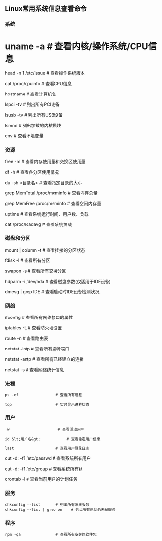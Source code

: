## Linux常用系统信息查看命令

### 系统

  # uname -a               # 查看内核/操作系统/CPU信息
  
   head -n 1 /etc/issue   # 查看操作系统版本

   cat /proc/cpuinfo      # 查看CPU信息

   hostname               # 查看计算机名

   lspci -tv              # 列出所有PCI设备

   lsusb -tv              # 列出所有USB设备

   lsmod                  # 列出加载的内核模块

   env                    # 查看环境变量

### 资源

   free -m                # 查看内存使用量和交换区使用量
   
   df -h                  # 查看各分区使用情况

   du -sh &lt;目录名&gt;        # 查看指定目录的大小

   grep MemTotal /proc/meminfo   # 查看内存总量

   grep MemFree /proc/meminfo    # 查看空闲内存量

   uptime                 # 查看系统运行时间、用户数、负载

   cat /proc/loadavg      # 查看系统负载

### 磁盘和分区

   mount | column -t      # 查看挂接的分区状态
   
   fdisk -l               # 查看所有分区

   swapon -s              # 查看所有交换分区

   hdparm -i /dev/hda     # 查看磁盘参数(仅适用于IDE设备)

   dmesg | grep IDE       # 查看启动时IDE设备检测状况

### 网络

   ifconfig               # 查看所有网络接口的属性
   
   iptables -L            # 查看防火墙设置

   route -n               # 查看路由表

   netstat -lntp          # 查看所有监听端口

   netstat -antp          # 查看所有已经建立的连接

   netstat -s             # 查看网络统计信息

### 进程

    ps -ef                 # 查看所有进程
 
    top                    # 实时显示进程状态

### 用户
    
     w                      # 查看活动用户
    
    id &lt;用户名&gt;            # 查看指定用户信息

    last                   # 查看用户登录日志

   cut -d: -f1 /etc/passwd   # 查看系统所有用户

   cut -d: -f1 /etc/group    # 查看系统所有组

   crontab -l             # 查看当前用户的计划任务

### 服务
    chkconfig --list       # 列出所有系统服务
    chkconfig --list | grep on    # 列出所有启动的系统服务

### 程序
    rpm -qa                # 查看所有安装的软件包



